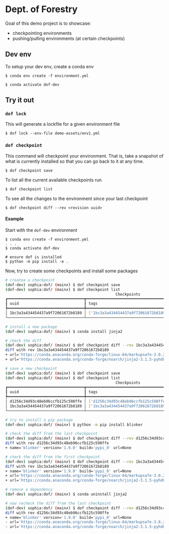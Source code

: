 # Dept. of Forestry

Goal of this demo project is to showcase:
* checkpointing environments
* pushing/pulling environments (at certain checkpoints)

## Dev env

To setup your dev env, create a conda env

```
$ conda env create -f environment.yml 

$ conda activate dof-dev
```

## Try it out

### `dof lock`
This will generate a lockfile for a given environment file

```
$ dof lock --env-file demo-assets/env1.yml
```

### `dof checkpoint`
This command will checkpoint your environment. That is, take a snapshot of
what is currently installed so that you can go back to it at any time.

```
$ dof checkpoint save
```

To list all the current available checkpoints run

```
$ dof checkpoint list
```

To see all the changes to the environment since your last checkpoint

```
$ dof checkpoint diff --rev <revision uuid>
```

#### Example

Start with the `dof-dev` environment
```
$ conda env create -f environment.yml 
. . .
$ conda activate dof-dev

# ensure dof is installed
$ python -m pip install -e .
```

Now, try to create some checkpoints and install some packages
```bash
# createa a checkpoint
(dof-dev) sophia:dof/ (main✗) $ dof checkpoint save  
(dof-dev) sophia:dof/ (main✗) $ dof checkpoint list              
                                                 Checkpoints                                                  
┏━━━━━━━━━━━━━━━━━━━━━━━━━━━━━━━━━━┳━━━━━━━━━━━━━━━━━━━━━━━━━━━━━━━━━━━━━━┳━━━━━━━━━━━━━━━━━━━━━━━━━━━━━━━━━━┓
┃ uuid                             ┃ tags                                 ┃ timestamp                        ┃
┡━━━━━━━━━━━━━━━━━━━━━━━━━━━━━━━━━━╇━━━━━━━━━━━━━━━━━━━━━━━━━━━━━━━━━━━━━━╇━━━━━━━━━━━━━━━━━━━━━━━━━━━━━━━━━━┩
│ 1bc3a3a434454437a9f72061672b8189 │ ['1bc3a3a434454437a9f72061672b8189'] │ 2025-01-25 00:00:07.707080+00:00 │
└──────────────────────────────────┴──────────────────────────────────────┴──────────────────────────────────┘

# install a new package
(dof-dev) sophia:dof/ (main✗) $ conda install jinja2  

# check the diff
(dof-dev) sophia:dof/ (main✗) $ dof checkpoint diff --rev 1bc3a3a434454437a9f72061672b8189            
diff with rev 1bc3a3a434454437a9f72061672b8189
+ url='https://conda.anaconda.org/conda-forge/linux-64/markupsafe-3.0.2-py312h178313f_1.conda'
+ url='https://conda.anaconda.org/conda-forge/noarch/jinja2-3.1.5-pyhd8ed1ab_0.conda'

# save a new checkpoint
(dof-dev) sophia:dof/ (main✗) $ dof checkpoint save 
(dof-dev) sophia:dof/ (main✗) $ dof checkpoint list     
                                                 Checkpoints                                                  
┏━━━━━━━━━━━━━━━━━━━━━━━━━━━━━━━━━━┳━━━━━━━━━━━━━━━━━━━━━━━━━━━━━━━━━━━━━━┳━━━━━━━━━━━━━━━━━━━━━━━━━━━━━━━━━━┓
┃ uuid                             ┃ tags                                 ┃ timestamp                        ┃
┡━━━━━━━━━━━━━━━━━━━━━━━━━━━━━━━━━━╇━━━━━━━━━━━━━━━━━━━━━━━━━━━━━━━━━━━━━━╇━━━━━━━━━━━━━━━━━━━━━━━━━━━━━━━━━━┩
│ d1256c34d93c48eb96ccfb125c598ffe │ ['d1256c34d93c48eb96ccfb125c598ffe'] │ 2025-01-25 00:02:44.065559+00:00 │
│ 1bc3a3a434454437a9f72061672b8189 │ ['1bc3a3a434454437a9f72061672b8189'] │ 2025-01-25 00:00:07.707080+00:00 │
└──────────────────────────────────┴──────────────────────────────────────┴──────────────────────────────────┘

# try to install a pip package
(dof-dev) sophia:dof/ (main✗) $ python -m pip install blinker

# check the diff from the last checkpoint
(dof-dev) sophia:dof/ (main✗) $ dof checkpoint diff --rev d1256c34d93c48eb96ccfb125c598ffe     
diff with rev d1256c34d93c48eb96ccfb125c598ffe
+ name='blinker' version='1.9.0' build='pypi_0' url=None

# check the diff from the first checkpoint
(dof-dev) sophia:dof/ (main✗) $ dof checkpoint diff --rev 1bc3a3a434454437a9f72061672b8189  
diff with rev 1bc3a3a434454437a9f72061672b8189
+ name='blinker' version='1.9.0' build='pypi_0' url=None
+ url='https://conda.anaconda.org/conda-forge/linux-64/markupsafe-3.0.2-py312h178313f_1.conda'
+ url='https://conda.anaconda.org/conda-forge/noarch/jinja2-3.1.5-pyhd8ed1ab_0.conda'

# remove a dependency
(dof-dev) sophia:dof/ (main✗) $ conda uninstall jinja2

# now recheck the diff from the last checkpoint
(dof-dev) sophia:dof/ (main✗) $ dof checkpoint diff --rev d1256c34d93c48eb96ccfb125c598ffe    
diff with rev d1256c34d93c48eb96ccfb125c598ffe
+ name='blinker' version='1.9.0' build='pypi_0' url=None
- url='https://conda.anaconda.org/conda-forge/linux-64/markupsafe-3.0.2-py312h178313f_1.conda'
- url='https://conda.anaconda.org/conda-forge/noarch/jinja2-3.1.5-pyhd8ed1ab_0.conda'
```
